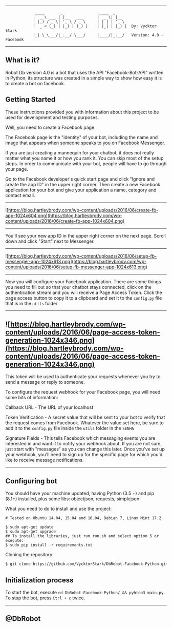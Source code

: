 * * *

                 ____       _                ____  _
                |  _ \ ___ | |__   ___      |  _ \| |__  
                | |_) / _ \| '_ \ / _ \     | | | | '_ \
                |  _ < (_) | |_) | (_) |    | |_| | |_) |  By: Vycktor Stark
                |_| \_\___/|_.__/ \___/     |____/|_.__/   Version: 4.0 - Facebook

                
* * *


## What is it?

Robot Db version 4.0 is a bot that uses the API "Facebook-Bot-API" written in Python, its structure was created in a simple way to show how easy it is to create a bot on facebook.

## Getting Started

These instructions provided you with information about this project to be used for development and testing purposes.

Well, you need to create a Facebook page.

The Facebook page is the "identity" of your bot, including the name and image that appears when someone speaks to you on Facebook Messenger.

If you are just creating a mannequin for your chatbot, it does not really matter what you name it or how you rank it. You can skip most of the setup steps. In order to communicate with your bot, people will have to go through your page.

Go to the Facebook developer's quick start page and click "Ignore and create the app ID" in the upper right corner. Then create a new Facebook application for your bot and give your application a name, category and contact email.

------
![https://blog.hartleybrody.com/wp-content/uploads/2016/06/create-fb-app-1024x604.png](https://blog.hartleybrody.com/wp-content/uploads/2016/06/create-fb-app-1024x604.png)

------

You'll see your new app ID in the upper right corner on the next page. Scroll down and click "Start" next to Messenger.

------
![https://blog.hartleybrody.com/wp-content/uploads/2016/06/setup-fb-messenger-app-1024x613.png](https://blog.hartleybrody.com/wp-content/uploads/2016/06/setup-fb-messenger-app-1024x613.png)

--------

Now you will configure your Facebook application. There are some things you need to fill out so that your chatbot stays connected, click on the authentication stream and you will receive a Page Access Token. Click the page access button to copy it to a clipboard and set it to the `config.py` file that is in the `utils` folder

------
![https://blog.hartleybrody.com/wp-content/uploads/2016/06/page-access-token-generation-1024x346.png](https://blog.hartleybrody.com/wp-content/uploads/2016/06/page-access-token-generation-1024x346.png)
------

This token will be used to authenticate your requests whenever you try to send a message or reply to someone.

To configure the request webhook for your Facebook page, you will need some bits of information:

Callback URL - The URL of your localhost

Token Verification - A secret value that will be sent to your bot to verify that the request comes from Facebook. Whatever the value set here, be sure to add it to the `config.py` file inside the `utils` folder in the `SENHA`

Signature Fields - This tells Facebook which messaging events you are interested in and want it to notify your webhook about. If you are not sure, just start with "messages" as you can change this later. Once you've set up your webhook, you'll need to sign up for the specific page for which you'd like to receive message notifications.

* * *

## Configuring bot

You should have your machine updated, having Python (3.5 +) and pip (8.1+) installed, plus some libs: objectjson, requests, simplejson.

What you need to do to install and use the project:

```
# Tested on Ubuntu 14.04, 15.04 and 16.04, Debian 7, Linux Mint 17.2

$ sudo apt-get update
$ sudo apt-get upgrade
## To install the libraries, just run run.sh and select option 5 or execute: 
$ sudo pip install -r requirements.txt
```

Cloning the repository:

```bash
$ git clone https://github.com/VycktorStark/DbRobot-Facebook-Python.git

```

## Initialization process

To start the bot, execute `cd DbRobot-Facebook-Python/ && pyhton3 main.py`. To stop the bot, press `Ctrl + c` twice.

* * *

## @DbRobot
